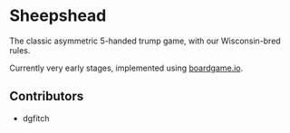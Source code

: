 # Sheepshead

The classic asymmetric 5-handed trump game, with our Wisconsin-bred rules.

Currently very early stages, implemented using [boardgame.io](https://github.com/nicolodavis/boardgame.io).

## Contributors

* dgfitch

